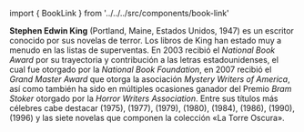 import { BookLink } from '../../../src/components/book-link'

**Stephen Edwin King** (Portland, Maine, Estados Unidos, 1947) es un escritor
conocido por sus novelas de terror. Los libros de King han estado muy a menudo
en las listas de superventas. En 2003 recibió el _National Book Award_ por su
trayectoria y contribución a las letras estadounidenses, el cual fue otorgado
por la _National Book Foundation_, en 2007 recibió el _Grand Master Award_ que
otorga la asociación _Mystery Writers of America_, así como también ha sido en
múltiples ocasiones ganador del Premio _Bram Stoker_ otorgado por la _Horror
Writers Association_. Entre sus títulos más célebres cabe destacar <BookLink
title="El misterio de Salem’s Lot, de Stephen King" /> (1975), <BookLink
title="El resplandor, de Stephen King" /> (1977), <BookLink
title="La zona muerta, de Stephen King" /> (1979), <BookLink
title="Ojos de fuego, de Stephen King" /> (1980), <BookLink
title="Maleficio, de Stephen King" /> (1984), <BookLink
title="It, de Stephen King" /> (1986), <BookLink
title="Apocalipsis, de Stephen King" /> (1990), <BookLink
title="La milla verde, de Stephen King" />
(1996) y las siete novelas que componen la colección «La Torre Oscura».
